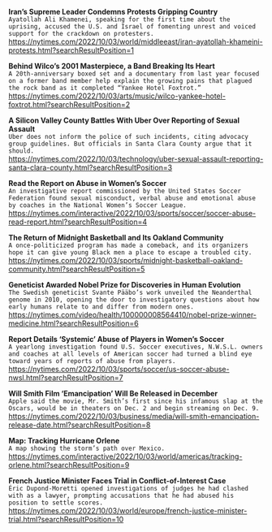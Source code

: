 **Iran’s Supreme Leader Condemns Protests Gripping Country**\
`Ayatollah Ali Khamenei, speaking for the first time about the uprising, accused the U.S. and Israel of fomenting unrest and voiced support for the crackdown on protesters.`\
https://nytimes.com/2022/10/03/world/middleeast/iran-ayatollah-khameini-protests.html?searchResultPosition=1

**Behind Wilco’s 2001 Masterpiece, a Band Breaking Its Heart**\
`A 20th-anniversary boxed set and a documentary from last year focused on a former band member help explain the growing pains that plagued the rock band as it completed “Yankee Hotel Foxtrot.”`\
https://nytimes.com/2022/10/03/arts/music/wilco-yankee-hotel-foxtrot.html?searchResultPosition=2

**A Silicon Valley County Battles With Uber Over Reporting of Sexual Assault**\
`Uber does not inform the police of such incidents, citing advocacy group guidelines. But officials in Santa Clara County argue that it should.`\
https://nytimes.com/2022/10/03/technology/uber-sexual-assault-reporting-santa-clara-county.html?searchResultPosition=3

**Read the Report on Abuse in Women’s Soccer**\
`An investigative report commissioned by the United States Soccer Federation found sexual misconduct, verbal abuse and emotional abuse by coaches in the National Women’s Soccer League.`\
https://nytimes.com/interactive/2022/10/03/sports/soccer/soccer-abuse-read-report.html?searchResultPosition=4

**The Return of Midnight Basketball and Its Oakland Community**\
`A once-politicized program has made a comeback, and its organizers hope it can give young Black men a place to escape a troubled city.`\
https://nytimes.com/2022/10/03/sports/midnight-basketball-oakland-community.html?searchResultPosition=5

**Geneticist Awarded Nobel Prize for Discoveries in Human Evolution**\
`The Swedish geneticist Svante Pääbo’s work unveiled the Neanderthal genome in 2010, opening the door to investigatory questions about how early humans relate to and differ from modern ones.`\
https://nytimes.com/video/health/100000008564410/nobel-prize-winner-medicine.html?searchResultPosition=6

**Report Details ‘Systemic’ Abuse of Players in Women’s Soccer**\
`A yearlong investigation found U.S. Soccer executives, N.W.S.L. owners and coaches at all levels of American soccer had turned a blind eye toward years of reports of abuse from players.`\
https://nytimes.com/2022/10/03/sports/soccer/us-soccer-abuse-nwsl.html?searchResultPosition=7

**Will Smith Film ‘Emancipation’ Will Be Released in December**\
`Apple said the movie, Mr. Smith’s first since his infamous slap at the Oscars, would be in theaters on Dec. 2 and begin streaming on Dec. 9.`\
https://nytimes.com/2022/10/03/business/media/will-smith-emancipation-release-date.html?searchResultPosition=8

**Map: Tracking Hurricane Orlene**\
`A map showing the storm’s path over Mexico.`\
https://nytimes.com/interactive/2022/10/03/world/americas/tracking-orlene.html?searchResultPosition=9

**French Justice Minister Faces Trial in Conflict-of-Interest Case**\
`Éric Dupond-Moretti opened investigations of judges he had clashed with as a lawyer, prompting accusations that he had abused his position to settle scores.`\
https://nytimes.com/2022/10/03/world/europe/french-justice-minister-trial.html?searchResultPosition=10

